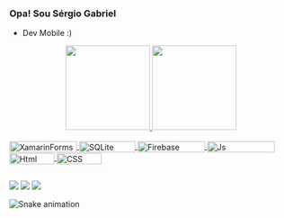 ### Opa! Sou Sérgio Gabriel

- Dev Mobile :)

<div align="center">
  <a href="https://github.com/SgCafe">
  <img height="150em" src="https://github-readme-stats.vercel.app/api?username=SgCafe&show_icons=true&theme=dark&include_all_commits=true&count_private=true"/>
  <img height="150em" src="https://github-readme-stats.vercel.app/api/top-langs/?username=SgCafe&layout=compact&langs_count=7&theme=dark"/>
</div>

<div style="display: inline_block"><br>
  <img align="center" alt="XamarinForms" height="20" width="120" src="https://camo.githubusercontent.com/c44cb1d3fb23b0070a6ef2bb382b8b211f010ef529c4365de2245d18015006fb/68747470733a2f2f696d672e736869656c64732e696f2f62616467652f58616d6172696e2e466f726d732d677265656e3f7374796c653d666c61742d737175617265266c6f676f3d78616d6172696e">
  <img align="center" alt="SQLite" height="20" width="100" src="https://camo.githubusercontent.com/d08adf7a67397aa64ba9b7e28ce420dc9c07e0b775bf2f0c90601a10cb385e68/68747470733a2f2f696d672e736869656c64732e696f2f62616467652f53514c6974652d696e666f726d6174696f6e616c3f7374796c653d666c61742d737175617265266c6f676f3d73716c697465">
  <img align="center" alt="Firebase" height="20" width="120" src="https://camo.githubusercontent.com/e25d829ae658c7355eeea853b288bddcbfcd4bad73f3efa4712f3b7f332b815d/68747470733a2f2f696d672e736869656c64732e696f2f62616467652f46697265626173652d627269676874677265656e3f7374796c653d666c61742d737175617265266c6f676f3d6669726562617365">
  <img align="center" alt="Js" height="20" width="120" src="https://camo.githubusercontent.com/5e7bd694f53c3e05dbf27c7405bef3bc5e5b0586cf04e50b88d54bc011407e23/68747470733a2f2f696d672e736869656c64732e696f2f62616467652f4a6176615363726970742d626c756576696f6c65743f7374796c653d666c61742d737175617265266c6f676f3d6a617661736372697074">
  <img align="center" alt="Html" height="20" width="80" src="https://camo.githubusercontent.com/ed919a1202e052afc0dfcaea8ef23758ef94b9bf7f2c7b0f61bda6d70d512eb7/68747470733a2f2f696d672e736869656c64732e696f2f62616467652f48544d4c352d677265656e3f7374796c653d666c61742d737175617265266c6f676f3d68746d6c35">
  <img align="center" alt="CSS" height="20" width="80" src="https://camo.githubusercontent.com/eb24b0fbff29ba3b54feaa67ac4fce99dfdf1f5e629fc20f666a9a117d2ba2d6/68747470733a2f2f696d672e736869656c64732e696f2f62616467652f4353532d627269676874677265656e3f7374796c653d666c61742d737175617265266c6f676f3d63737377697a6172647279">
</div>
  
  ##
 
<div> 
  <a href="https://www.instagram.com/_sergiocafe/" target="_blank"><img src="https://img.shields.io/badge/-Instagram-%23E4405F?style=for-the-badge&logo=instagram&logoColor=white" target="_blank"></a>
  <a href = "mailto:sgabriel.cafe@gmail.com"><img src="https://img.shields.io/badge/-Gmail-%23333?style=for-the-badge&logo=gmail&logoColor=white" target="_blank"></a>
  <a href="https://www.linkedin.com/in/sgcafe/" target="_blank"><img src="https://img.shields.io/badge/-LinkedIn-%230077B5?style=for-the-badge&logo=linkedin&logoColor=white" target="_blank"></a> 
 
  ![Snake animation](https://github.com/SgCafe/SgCafe/blob/output/github-contribution-grid-snake.svg)
 
</div>
